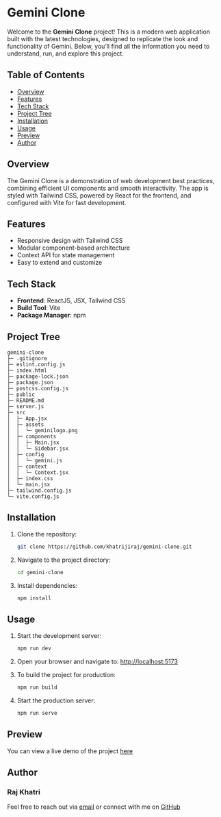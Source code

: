 # Gemini Clone

Welcome to the **Gemini Clone** project! This is a modern web application built with the latest technologies, designed to replicate the look and functionality of Gemini. Below, you’ll find all the information you need to understand, run, and explore this project.

## Table of Contents

- [Overview](#overview)
- [Features](#features)
- [Tech Stack](#tech-stack)
- [Project Tree](#project-tree)
- [Installation](#installation)
- [Usage](#usage)
- [Preview](#preview)
- [Author](#author)

## Overview

The Gemini Clone is a demonstration of web development best practices, combining efficient UI components and smooth interactivity. The app is styled with Tailwind CSS, powered by React for the frontend, and configured with Vite for fast development.

## Features

- Responsive design with Tailwind CSS
- Modular component-based architecture
- Context API for state management
- Easy to extend and customize

## Tech Stack

- **Frontend**: ReactJS, JSX, Tailwind CSS
- **Build Tool**: Vite
- **Package Manager**: npm

## Project Tree

```plaintext
gemini-clone
├─ .gitignore
├─ eslint.config.js
├─ index.html
├─ package-lock.json
├─ package.json
├─ postcss.config.js
├─ public
├─ README.md
├─ server.js
├─ src
│  ├─ App.jsx
│  ├─ assets
│  │  └─ geminilogo.png
│  ├─ components
│  │  ├─ Main.jsx
│  │  └─ Sidebar.jsx
│  ├─ config
│  │  └─ gemini.js
│  ├─ context
│  │  └─ Context.jsx
│  ├─ index.css
│  └─ main.jsx
├─ tailwind.config.js
└─ vite.config.js

```

## Installation

1. Clone the repository:

   ```bash
   git clone https://github.com/khatrijiraj/gemini-clone.git
   ```

2. Navigate to the project directory:

   ```bash
   cd gemini-clone
   ```

3. Install dependencies:

   ```bash
   npm install
   ```

## Usage

1. Start the development server:

   ```bash
   npm run dev
   ```

2. Open your browser and navigate to:
   [http://localhost:5173](http://localhost:5173)

3. To build the project for production:

   ```bash
   npm run build
   ```

4. Start the production server:

   ```bash
   npm run serve
   ```

## Preview

You can view a live demo of the project [here](https://www.github.com/khatrijiraj)

## Author

### Raj Khatri

Feel free to reach out via [email](mailto:khatriraj030@gmail.com) or connect with me on [GitHub](https://www.github.com/khatrijiraj)
